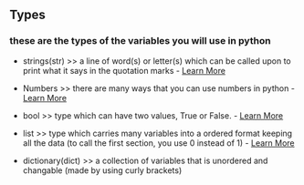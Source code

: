 ## Types ##
### these are the types of the variables you will use in python ###
- strings(str) >> a line of word(s) or letter(s) which can be called upon to print what it says in the quotation marks - [Learn More](https://github.com/AileshC/Basic_Python/blob/master/String.md) 

- Numbers >> there are many ways that you can use numbers in python - [Learn More](https://github.com/AileshC/Basic_Python/blob/master/Numbers.md)

- bool >> type which can have two values, True or False. - [Learn More](https://github.com/AileshC/Basic_Python/blob/master/Bool.md)

- list >> type which carries many variables into a ordered format keeping all the data (to call the first section, you use 0 instead of 1) - [Learn More](https://github.com/AileshC/Basic_Python/blob/master/List.md)

- dictionary(dict) >> a collection of variables that is unordered and changable (made by using curly brackets)
